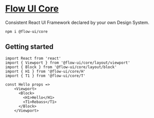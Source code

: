 # [Flow UI Core](http://flowui.abr.tech)
Consistent React UI Framework declared by your own Design System. 

```
npm i @flow-ui/core
```

## Getting started

```
import React from 'react'
import { Viewport } from '@flow-ui/core/layout/viewport'
import { Block } from '@flow-ui/core/layout/block'
import { H1 } from '@flow-ui/core/H'
import { T1 } from '@flow-ui/core/T'

const Hello props =>
	<Viewport>
	  <Block>
	    <H1>Hello</H1>
	    <T1>Rebass</T1>
	  </Block>
	</Viewport>
```